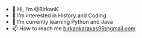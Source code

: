 - 👋 Hi, I’m @BirkanK
- 👀 I’m interested in History and Coding
- 🌱 I’m currently learning Python and Java
- 📫 How to reach me birkankarakas99@gmail.com 
